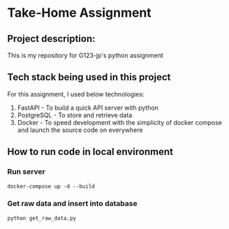 # Take-Home Assignment

## Project description:

This is my repository for G123-jp's python assignment

## Tech stack being used in this project

For this assignment, I used below technologies:

1. FastAPI - To build a quick API server with python
2. PostgreSQL - To store and retrieve data
3. Docker - To speed development with the simplicity of docker compose and launch the source code on everywhere

## How to run code in local environment

### Run server

```
docker-compose up -d --build
```

### Get raw data and insert into database

```
python get_raw_data.py
```
